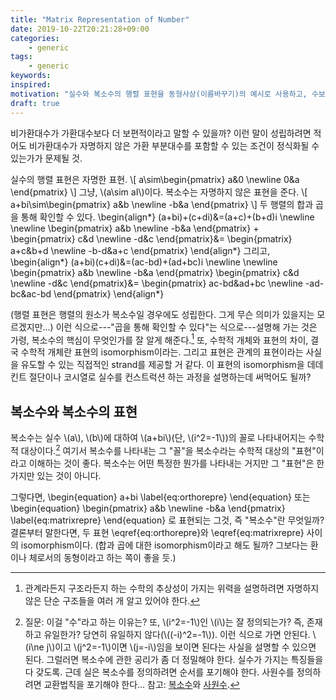 ```yaml
---
title: "Matrix Representation of Number"
date: 2019-10-22T20:21:28+09:00
categories:
    - generic
tags:
    - generic
keywords:
inspired:
motivation: "실수와 복소수의 행렬 표현을 동형사상(이름바꾸기)의 예시로 사용하고, 수보다 행렬이 더 보편적인 객체 아닌가(김민형)를 생각해보자."
draft: true
---
```


비가환대수가 가환대수보다 더 보편적이라고 말할 수 있을까?
이런 말이 성립하려면 적어도 비가환대수가 자명하지 않은 가환 부분대수를 포함할 수 있는 조건이 정식화될 수 있는가가 문제될 것.

실수의 행렬 표현은 자명한 표현.
\\[
a\sim\begin{pmatrix}
a&0
\newline
0&a
\end{pmatrix}
\\]
그냥, \\(a\sim aI\\)이다.
복소수는 자명하지 않은 표현을 준다.
\\[
a+bi\sim\begin{pmatrix}
a&b
\newline
-b&a
\end{pmatrix}
\\]
두 행렬의 합과 곱을 통해 확인할 수 있다.
\begin{align\*}
(a+bi)+(c+di)&=(a+c)+(b+d)i
\newline
\newline
\begin{pmatrix}
a&b
\newline
-b&a
\end{pmatrix}
+
\begin{pmatrix}
c&d
\newline
-d&c
\end{pmatrix}&=
\begin{pmatrix}
a+c&b+d
\newline
-b-d&a+c
\end{pmatrix}
\end{align\*}
그리고,
\begin{align\*}
(a+bi)(c+di)&=(ac-bd)+(ad+bc)i
\newline
\newline
\begin{pmatrix}
a&b
\newline
-b&a
\end{pmatrix}
\begin{pmatrix}
c&d
\newline
-d&c
\end{pmatrix}&=
\begin{pmatrix}
ac-bd&ad+bc
\newline
-ad-bc&ac-bd
\end{pmatrix}
\end{align\*}

(행렬 표현은 행렬의 원소가 복소수일 경우에도 성립한다. 그게 무슨 의미가 있을지는 모르겠지만...)
이런 식으로---"곱을 통해 확인할 수 있다"는 식으로---설명해 가는 것은 가령, 복소수의 핵심이 무엇인가를 잘 알게 해준다.[^c1] 또, 수학적 개체와 표현의 차이, 결국 수학적 개체란 표현의 isomorphism이라는. 그리고 표현은 관계의 표현이라는 사실을 유도할 수 있는 직접적인 strand를 제공할 거 같다.
이 표현의 isomorphism을 데데킨트 절단이나 코시열로 실수를 컨스트럭션 하는 과정을 설명하는데 써먹어도 될까?

[^c1]: 관계라든지 구조라든지 하는 수학의 추상성이 가지는 위력을 설명하려면 자명하지 않은 단순 구조들을 여러 개 알고 있어야 한다.

## 복소수와 복소수의 표현

복소수는 실수 \\(a\\), \\(b\\)에 대하여 \\(a+bi\\)(단, \\(i^2=-1\\))의 꼴로 나타내어지는 수학적 대상이다.[^c2]
여기서 복소수를 나타내는 그 "꼴"을 복소수라는 수학적 대상의 "표현"이라고 이해하는 것이 좋다. 복소수는 어떤 특정한 뭔가를 나타내는 거지만 그 "표현"은 한 가지만 있는 것이 아니다.

[^c2]: 질문: 이걸 "수"라고 하는 이유는? 또, \\(i^2=-1\\)인 \\(i\\)는 잘 정의되는가? 즉, 존재하고 유일한가? 당연히 유일하지 않다(\\((-i)^2=-1\\)). 이런 식으로 가면 안된다. \\(i\ne j\\)이고 \\(j^2=-1\\)이면 \\(j=-i\\)임을 보이면 된다는 사실을 설명할 수 있으면 된다. 그럴러면 복소수에 관한 공리가 좀 더 정밀해야 한다. 실수가 가지는 특징들을 다 갖도록. 근데 실은 복소수를 정의하려면 순서를 포기해야 한다. 사원수를 정의하려면 교환법칙을 포기해야 한다... 참고: [복소수](https://ko.wikipedia.org/wiki/복소수)와 [사원수](https://ko.wikipedia.org/wiki/사원수).

그렇다면,
\begin{equation}
a+bi
\label{eq:orthorepre}
\end{equation}
또는
\begin{equation}
\begin{pmatrix}
a&b
\newline
-b&a
\end{pmatrix}
\label{eq:matrixrepre}
\end{equation}
로 표현되는 그것, 즉 "복소수"란 무엇일까?
결론부터 말한다면, 두 표현 \eqref{eq:orthorepre}와 \eqref{eq:matrixrepre} 사이의 isomorphism이다.
(합과 곱에 대한 isomorphism이라고 해도 될까? 그보다는 환이나 체로서의 동형이라고 하는 쪽이 좋을 듯.)
